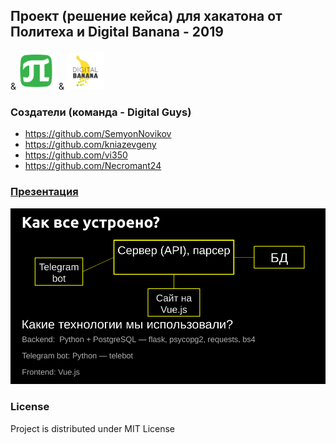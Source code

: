 ## Проект (решение кейса) для хакатона от Политеха и Digital Banana - 2019

& <img src="https://github.com/SemyonNovikov/politex-digitalguys/blob/master/politex.png" alt="drawing" width="60"/>
 &  <img src="https://github.com/SemyonNovikov/politex-digitalguys/blob/master/digital_banana.jpg" alt="drawing" width="60"/>
 
### Создатели (команда - Digital Guys)
* https://github.com/SemyonNovikov
* https://github.com/kniazevgeny
* https://github.com/vi350
* https://github.com/Necromant24

### [Презентация](https://docs.google.com/presentation/d/1mD_L1guzD8rmoGX5NNQ76wnzL8-ZGq-S8iO4cF_P5Yw/edit?usp=sharing)

<img src="https://github.com/SemyonNovikov/politex-digitalguys/blob/master/tech.png" alt="drawing" width="650"/>

### License
Project is distributed under MIT License
